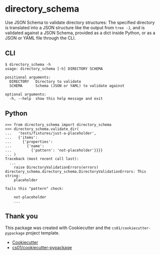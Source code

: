 # directory_schema

Use JSON Schema to validate directory structures:
The specified directory is translated into a JSON structure like the output from `tree -J`,
and is validated against a JSON Schema, provided as a dict inside Python,
or as a JSON or YAML file through the CLI.

## CLI

```
$ directory_schema -h
usage: directory_schema [-h] DIRECTORY SCHEMA

positional arguments:
  DIRECTORY   Directory to validate
  SCHEMA      Schema (JSON or YAML) to validate against

optional arguments:
  -h, --help  show this help message and exit
```

## Python

```
>>> from directory_schema import directory_schema
>>> directory_schema.validate_dir(
...   'tests/fixtures/just-a-placeholder',
...   {'items':
...     {'properties':
...       {'name':
...         {'pattern': 'not-placeholder'}}}}
... )
Traceback (most recent call last):
  ...
    raise DirectoryValidationErrors(errors)
directory_schema.directory_schema.DirectoryValidationErrors: This string:
    placeholder

fails this "pattern" check:

    not-placeholder
    ...
```

## Thank you
This package was created with Cookiecutter and the `cs01/cookiecutter-pypackage` project template.
- [Cookiecutter](https://github.com/audreyr/cookiecutter)
- [cs01/cookiecutter-pypackage](https://github.com/cs01/cookiecutter-pypackage)
